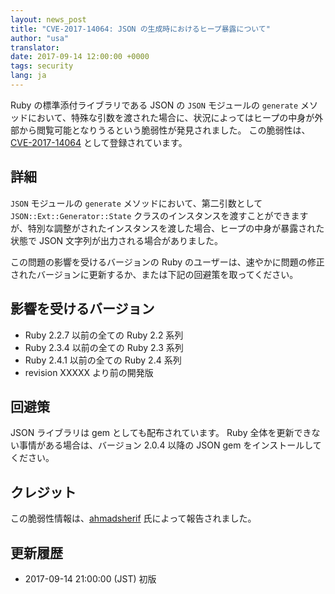 ```yaml
---
layout: news_post
title: "CVE-2017-14064: JSON の生成時におけるヒープ暴露について"
author: "usa"
translator:
date: 2017-09-14 12:00:00 +0000
tags: security
lang: ja
---
```


Ruby の標準添付ライブラリである JSON の `JSON` モジュールの `generate` メソッドにおいて、特殊な引数を渡された場合に、状況によってはヒープの中身が外部から閲覧可能となりうるという脆弱性が発見されました。
この脆弱性は、[CVE-2017-14064](http://cve.mitre.org/cgi-bin/cvename.cgi?name=CVE-2017-14064) として登録されています。

## 詳細

`JSON` モジュールの `generate` メソッドにおいて、第二引数として `JSON::Ext::Generator::State` クラスのインスタンスを渡すことができますが、特別な調整がされたインスタンスを渡した場合、ヒープの中身が暴露された状態で JSON 文字列が出力される場合がありました。

この問題の影響を受けるバージョンの Ruby のユーザーは、速やかに問題の修正されたバージョンに更新するか、または下記の回避策を取ってください。

## 影響を受けるバージョン

* Ruby 2.2.7 以前の全ての Ruby 2.2 系列
* Ruby 2.3.4 以前の全ての Ruby 2.3 系列
* Ruby 2.4.1 以前の全ての Ruby 2.4 系列
* revision XXXXX より前の開発版

## 回避策

JSON ライブラリは gem としても配布されています。
Ruby 全体を更新できない事情がある場合は、バージョン 2.0.4 以降の JSON gem をインストールしてください。

## クレジット

この脆弱性情報は、[ahmadsherif](https://hackerone.com/ahmadsherif) 氏によって報告されました。

## 更新履歴

* 2017-09-14 21:00:00 (JST) 初版
